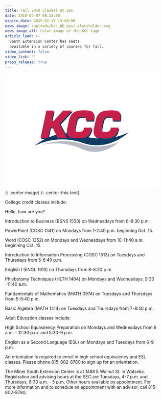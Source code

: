 ```yaml
---
title: Fall 2018 classes at SEC
date: 2018-07-07 08:23:00
expire_date: 2019-02-13 13:00:00
news_image: /uploads/kcc_HD_post-placeholder.svg
news_image_alt: Color image of the KCC logo
article_lead: >-
  ​South Extension Center has seats
  available in a variety of courses for fall.
video_content: false
video_link: ''
press_release: true
---
```


![](/uploads/kcc-post-placeholder.png){: .center-image}
{: .center-this-text}

College credit classes include:

Hello, how are you?

Introduction to Business (BSNS 1553) on Wednesdays from 6-8:30 p.m.

PowerPoint (COSC 1341) on Mondays from 1-2:40 p.m. beginning Oct. 15.

Word (COSC 1352) on Mondays and Wednesdays from 10-11:40 a.m. beginning Oct. 15.

Introduction to Information Processing (COSC 1513) on Tuesdays and Thursdays from 5-6:40 p.m.

English I (ENGL 1613) on Thursdays from 6-8:30 p.m.

Phlebotomy Techniques (HLTH 1404) on Mondays and Wednesdays, 9:30 -11:40 a.m.

Fundamentals of Mathematics (MATH 0974) on Tuesdays and Thursdays from 5-6:40 p.m.

Basic Algebra (MATH 1414) on Tuesdays and Thursdays from 7-8:40 p.m.

Adult Education classes include:

High School Equivalency Preparation on Mondays and Wednesdays from 9 a.m. - 12:30 p.m. and 5:30-9 p.m.

English as a Second Language (ESL) on Mondays and Tuesdays from 6-9 p.m.

An orientation is required to enroll in high school equivalency and ESL classes. Please phone 815-802-8780 to sign up for an orientation.

The Miner South Extension Center is at 1488 E Walnut St. in Watseka. Registration and advising hours at the SEC are Tuesdays, 4-7 p.m. and Thursdays, 8:30 a.m. - 5 p.m. Other hours available by appointment. For more information and to schedule an appointment with an advisor, call 815-802-8780.